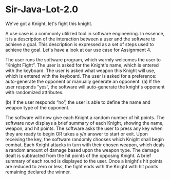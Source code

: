 # Sir-Java-Lot-2.0

We've got a Knight, let's fight this knight.

A use case is a commonly utilized tool in software engineering. In essence, it is a description of the interaction between a user and the software to achieve a goal. This description is expressed as a set of steps used to achieve the goal. Let's have a look at our use case for Assignment 4.

The user runs the software program, which warmly welcomes the user to “Knight Fight”.
The user is asked for the Knight's name, which is entered with the keyboard.
The user is asked what weapon this Knight will use, which is entered with the keyboard.
The user is asked for a preference: auto-generate the opponent or manually generate an opponent.
(a) If the user responds “yes”, the software will auto-generate the knight's opponent with randomized attributes.

(b) If the user responds “no”, the user is able to define the name and weapon type of the opponent.

The software will now give each Knight a random number of hit points.
The software now displays a brief summary of each Knight, showing the name, weapon, and hit points.
The software asks the user to press any key when they are ready to begin OR takes a y/n answer to start or exit.
Upon receiving the key, the software randomly chooses which Knight shall begin combat.
Each Knight attacks in turn with their chosen weapon, which deals a random amount of damage based upon the weapon type.
The damage dealt is subtracted from the hit points of the opposing Knight.
A brief summary of each round is displayed to the user.
Once a knight's hit points are reduced to zero or less, the fight ends with the Knight with hit points remaining declared the winner.
